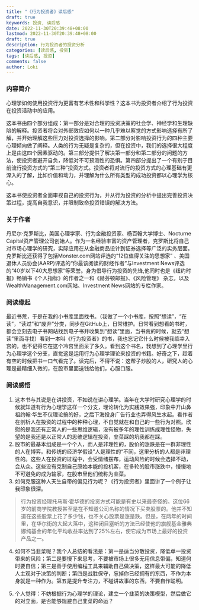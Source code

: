 ```yaml
---
title: "《行为投资者》读后感"
draft: true
keywords: 投资, 读后感
date: 2022-11-30T20:39:48+08:00
lastmod: 2022-11-30T20:39:48+08:00
draft: true
description: 行为投资者的投资分析
categories: [读后感, 投资]
tags: [读后感, 投资]
comments: false
author: Loki
---
```


### 内容简介

心理学如何使用投资行为更富有艺术性和科学性？这本书为投资者介绍了行为投资在投资活动中的应用。

这本书由四个部分组成：第一部分是对合理的投资决策的社会学、神经学和生理缺陷的解释。投资者将会对外部效应如何以一种几乎难以察觉的方式影响选择有所了解，并开始理解这些压力对投资选择的影响。第二部分对影响投资行为的四种主要心理倾向做了阐释。人类的行为无疑是复杂的，但在投资中，我们的选择很大程度上是由这四个因素驱动的。第三部分提供了解决第一部分和第二部分的问题的方法，使投资者避开自负，降低对不可预测性的恐惧。第四部分提出了一个有别于目前流行投资方式的“第三种”投资方式。投资者将对流行的投资方式的心理基础有更深入的了解，比如价值和动力，并理解为什么所有类型的成功投资都以心理学为核心。

这本书使投资者全面审视自己的投资行为，并从行为投资的分析中提出完善投资决策过程，提高自我意识，并限制致命投资错误的解决方法。



### 关于作者

丹尼尔·克罗斯比，美国心理学家、行为金融投资家、杨百翰大学博士、Nocturne Capital资产管理公司创始人。作为一名经验丰富的资产管理者，克罗斯比将自己对市场心理学的研究，实际应用在从金融商品设计到证券选择等广泛的实务层面。克罗斯比还获得了包括Monster.com网站评选的“12位值得关注的思想家” 、美国退休人员协会(AARP)评选的“你最该阅读的财经作者”与Investment News评选的“40岁以下40大思想家”等荣誉。身为倡导行为投资的先锋,他同时也是《纽约时报》畅销书《个人指标》的作者之一和《赫芬顿邮报》、《风险管理》 杂志，以及WealthManagement.com网站、Investment News网站的专栏作家。





### 阅读缘起

最近书荒，于是在我的小书库里面找书。（我做了一个小书库，按照“想读”，“在读”，“读过”和“废弃”分类，同步在GitHub上，日常维护。日常看到想看的书时，都会立刻去电子书网站找到电子书并收集到“想读”里面，当书荒的时候，就去“想读”里面寻找）看到一本叫《行为投资者》的书，我也忘记它什么时候被我临幸入宫的，也不记得它在这个冷宫里面呆了多久。看到这个书名，我想到了心理学里行为心理学这个分支，直觉这是运用行为心理学理论来投资的书籍。好奇之下，趁着有空的时候把书一口气看完了。读完后，不得不说：这帮子炒股的人，研究人的心理是最精细入微的，在股市里面送钱给他们，心服口服。





### 阅读感悟

1. 这本书与其说是在讲投资，不如说在讲心理学。当年在大学时研究心理学的时候就知道有行为心理学这样一个分支，理论转化为实践效果强，印象中开山鼻祖约翰·华生不仅理论搞的好，之后下海投身广告行业也弄得风生水起。看作者在剖析人在投资的过程中的种种心理，不自觉就在和自己的一些行为对照。欣慰的是我还有正常人的一些思维逻辑，没有被多年的理性训练成理性怪物，失望的是我还是以正常人的思维逻辑在投资，韭菜踩的坑我都在踩。
2. 股市的最基本组成是一个个人，而人是非理性的，股价的涨跌是在一群非理性的人在博弈。和传统的经济学假设”人是理性的“不同，这里分析的人都是非理性的。这些人在投资的过程中，会受情绪摆布，运动风险的时候会选择不动，会从众。这些没有克制自己原始本能的投机客，在多轮的股市涨跌中，慢慢地不可避免的成为输家，在股市里他们统称为韭菜。
3. 如何克服这种人天生自带的偏见行为呢？《行为投资者》里面讲了一个例子让我印象很深。

> 行为投资经理托马斯·霍华德的投资方式可能是有史以来最奇怪的。这位66岁的前商学院教授甚至是在不知道公司名称的情况下买卖股票的。他并不知道在这些股票上花了多少钱，也不关心股票是涨是跌。但是，在两年的时间里，在华尔街的大起大落中，这种闭目塞听的方法已经使他的旗舰基金雅典娜纯基金的年化平均收益率达到了25%左右，使它成为市场上最好的投资产品之一。

4. 如何不当韭菜呢？我个人总结的看法是：第一是适当分散投资，降低单一投资带来的风险；第二是要慢下来思考，不要被市场上很多无用信息带偏，知道何时要自信；第三是善于使用编程工具来辅助自己做决策，这样最大可能的降低人主观对于决策的判断；第四是战胜保守，忘掉你已经拥有的东西，不作为本身就是一种作为。第五是提升专注力，不碰讲故事的东西，不要自作聪明。

5. 个人觉得：不妨根据行为心理学的理论，建立一个韭菜的决策模型，然后做它的对立面，是否能够规避自己韭菜的命运？


